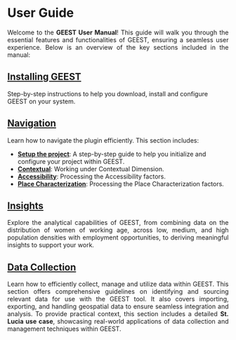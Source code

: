 # User Guide

<p align="justify">
Welcome to the <strong>GEEST User Manual</strong>! This guide will walk you through the essential features and functionalities of GEEST, ensuring a seamless user experience. Below is an overview of the key sections included in the manual:
</p>

## [Installing GEEST](https://worldbank.github.io/GEEST/docs/userguide/install.html)
Step-by-step instructions to help you download, install and configure GEEST on your system.

## [Navigation](https://worldbank.github.io/GEEST/docs/userguide/navigation.html)
Learn how to navigate the plugin efficiently. This section includes:
- **[Setup the project](https://worldbank.github.io/GEEST/docs/userguide/navigation.html#project-setup)**: A step-by-step guide to help you initialize and configure your project within GEEST.
- **[Contextual](https://worldbank.github.io/GEEST/docs/userguide/contextual.html)**: Working under Contextual Dimension.
- **[Accessibility](https://worldbank.github.io/GEEST/docs/userguide/accessibility.html)**: Processing the Accessibility factors.
- **[Place Characterization](https://worldbank.github.io/GEEST/docs/userguide/placecharacterization.html)**: Processing the Place Characterization factors.

## [Insights](https://worldbank.github.io/GEEST/docs/userguide/insights.html)
<p align="justify">  
Explore the analytical capabilities of GEEST, from combining data on the distribution of women of working age, across low, medium, and high population densities with employment opportunities, to deriving meaningful insights to support your work.
</p>

## [Data Collection](https://worldbank.github.io/GEEST/docs/userguide/datacollection.html)
<p align="justify">  
Learn how to efficiently collect, manage and utilize data within GEEST. This section offers comprehensive guidelines on identifying and sourcing relevant data for use with the GEEST tool. It also covers importing, exporting, and handling geospatial data to ensure seamless integration and analysis. To provide practical context, this section includes a detailed <strong>St. Lucia use case</strong>, showcasing real-world applications of data collection and management techniques within GEEST.
</p>
